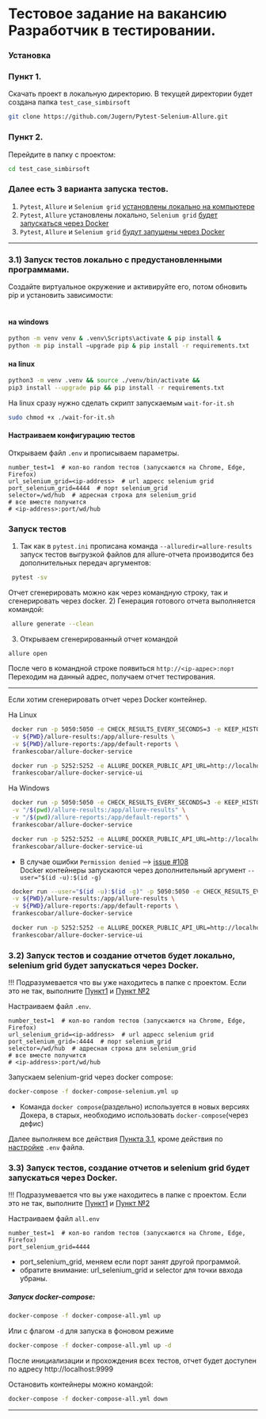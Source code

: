 # Тестовое задание на вакансию Разработчик в тестировании.

### Установка
### Пункт 1.<a id='STEP_ONE'></a>
Скачать проект в локальную директорию. В текущей директории будет создана папка `test_case_simbirsoft`

```bash
git clone https://github.com/Jugern/Pytest-Selenium-Allure.git
```

### Пункт 2.<a id='STEP_TWO'></a>
Перейдите в папку с проектом:
```bash
cd test_case_simbirsoft
```
### Далее есть 3 варианта запуска тестов.
1) `Pytest`, `Allure` и `Selenium grid` [установлены локально на компьютере](#step_3_1)
2) `Pytest`, `Allure` установлены локально, `Selenium grid` [будет запускаться через Docker](#step_3_2)
3) `Pytest`, `Allure` и `Selenium grid` [будут запущены через Docker](#step_3_3)
___

### 3.1) Запуск тестов локально с предустановленными программами.<a id='step_3_1'></a>
    
Создайте виртуальное окружение и активируйте его,
потом обновить pip и установить зависимости:
#### <br>на windows
```bash
python -m venv venv & .venv\Scripts\activate & pip install &
python -m pip install –upgrade pip & pip install -r requirements.txt
```
#### на linux 
```bash
python3 -m venv .venv && source ./venv/bin/activate &&
pip3 install --upgrade pip && pip install -r requirements.txt
```
На linux сразу нужно сделать скрипт запускаемым `wait-for-it.sh`
```bash
sudo chmod +x ./wait-for-it.sh
```


#### Настраиваем конфигурацию тестов<a id='config'></a>
Открываем файл `.env` и прописываем параметры.
```dotenv
number_test=1  # кол-во random тестов (запускаются на Chrome, Edge, Firefox)
url_selenium_grid=<ip-address>  # url адресс selenium grid  
port_selenium_grid=4444  # порт selenium_grid
selector=/wd/hub  # адресная строка для selenium_grid
# все вместе получится 
# <ip-address>:port/wd/hub
```
[//]: # (Для ускорения выполнения тестов, а так же для запуска тестов в docker контейнере или CI/CD нужно отключить `headless` режим. Для это нужно раскомментировать следующую строчку `# options.add_argument&#40;"--headless"&#41;` в файле `conftest.py`)

[//]: # (Если при попытке выполнить тесты в Браузере FireFox на Ubuntu выскакивает ошибка: "Your Firefox profile cannot be loaded. It may be missing or inaccessible." То необходимо переустановить FireFox, подробности [тут]&#40;https://stackoverflow.com/questions/72405117/selenium-geckodriver-profile-missing-your-firefox-profile-cannot-be-loaded&#41; и [тут]&#40;https://www.omgubuntu.co.uk/2022/04/how-to-install-firefox-deb-apt-ubuntu-22-04&#41;)


### Запуск тестов

1) Так как в `pytest.ini` прописана команда `--alluredir=allure-results` 
запуск тестов выгрузкой файлов для allure-отчета производится без дополнительных передач аргументов:
```bash
 pytest -sv
```

Отчет сгенерировать можно как через командную строку, так и сгенерировать через docker.
2) Генерация готового отчета выполняется командой:
```bash
 allure generate --clean
```
3) Открываем сгенерированный отчет командой
```
allure open 
````
После чего в командной строке появиться `http://<ip-адрес>:порт` 
<br>Переходим на данный адрес, получаем отчет тестирования.
___

Если хотим сгенерировать отчет через Docker контейнер.

На Linux
```bash
 docker run -p 5050:5050 -e CHECK_RESULTS_EVERY_SECONDS=3 -e KEEP_HISTORY=1 \
 -v ${PWD}/allure-results:/app/allure-results \
 -v ${PWD}/allure-reports:/app/default-reports \
 frankescobar/allure-docker-service
```
```bash
 docker run -p 5252:5252 -e ALLURE_DOCKER_PUBLIC_API_URL=http://localhost:5050 \
 frankescobar/allure-docker-service-ui
```
На Windows
```bash
 docker run -p 5050:5050 -e CHECK_RESULTS_EVERY_SECONDS=3 -e KEEP_HISTORY=1 \
 -v "/$(pwd)/allure-results:/app/allure-results" \
 -v "/$(pwd)/allure-reports:/app/default-reports" \
 frankescobar/allure-docker-service
```
```bash
 docker run -p 5252:5252 -e ALLURE_DOCKER_PUBLIC_API_URL=http://localhost:5050 \
 frankescobar/allure-docker-service-ui
```

* В случае ошибки `Permission denied` --> [issue #108](https://github.com/fescobar/allure-docker-service#known-issues)
<br>Docker контейнеры запускаются через дополнительный аргумент `--user="$(id -u):$(id -g)`

```bash
 docker run --user="$(id -u):$(id -g)" -p 5050:5050 -e CHECK_RESULTS_EVERY_SECONDS=3 -e KEEP_HISTORY="TRUE" \
 -v ${PWD}/allure-results:/app/allure-results \
 -v ${PWD}/allure-reports:/app/default-reports \
 frankescobar/allure-docker-service
```
```bash
 docker run -p 5252:5252 -e ALLURE_DOCKER_PUBLIC_API_URL=http://localhost:5050 \
 frankescobar/allure-docker-service-ui
```

### 3.2) Запуск тестов и создание отчетов будет локально,<br>selenium grid будет запускаться через Docker.<a id='step_3_2'></a>
 
!!! Подразумевается что вы уже находитесь в папке с проектом. Если это не так, выполните
[Пункт1](#STEP_ONE) и [Пункт №2](#STEP_TWO) 

Настраиваем файл `.env`.
```dotenv
number_test=1  # кол-во random тестов (запускаются на Chrome, Edge, Firefox)
url_selenium_grid=<ip-address>  # url адресс selenium grid  
port_selenium_grid=:4444  # порт selenium_grid
selector=/wd/hub  # адресная строка для selenium_grid
# все вместе получится 
# <ip-address>:port/wd/hub
```

Запускаем selenium-grid через docker compose:

```bash
docker-compose -f docker-compose-selenium.yml up
```
* Команда `docker compose`(раздельно) используется в новых версиях Докера, в старых, необходимо использовать `docker-compose`(через дефис)

Далее выполняем все действия [Пункта 3.1](#step_3_1), кроме действия по [настройке](#config) `.env` файла.

### 3.3) Запуск тестов, создание отчетов и selenium grid будет запускаться через Docker.<a id='step_3_3'></a>

!!! Подразумевается что вы уже находитесь в папке с проектом. Если это не так, выполните
[Пункт1](#STEP_ONE) и [Пункт №2](#STEP_TWO) 

Настраиваем файл `all.env`
```dotenv
number_test=1  # кол-во random тестов (запускаются на Chrome, Edge, Firefox)
port_selenium_grid=4444
```
* port_selenium_grid, меняем если порт занят другой программой.
* обратите внимание: url_selenium_grid и selector для точки ввхода убраны.

##### Запуск docker-compose: 
```bash
docker-compose -f docker-compose-all.yml up
```
Или с флагом `-d` для запуска в фоновом режиме
```bash
docker-compose -f docker-compose-all.yml up -d 
```
После инициализации и прохождения всех тестов, отчет будет доступен по адресу http://localhost:9999

Остановить контейнеры можно командой:
```bash
docker-compose -f docker-compose-all.yml down 
```
___

